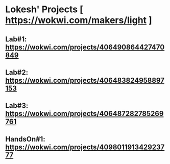 # Lokesh' Projects [ https://wokwi.com/makers/light ]

## Lab#1: https://wokwi.com/projects/406490864427470849

## Lab#2: https://wokwi.com/projects/406483824958897153

## Lab#3: https://wokwi.com/projects/406487282785269761

## HandsOn#1: https://wokwi.com/projects/409801191342923777
